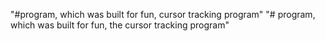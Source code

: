 "#program, which was built for fun, cursor tracking program" 
"# program, which was built for fun, the cursor tracking program" 
